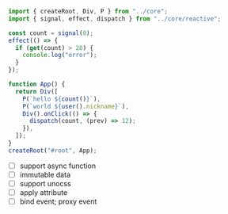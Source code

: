 ```ts
import { createRoot, Div, P } from "../core";
import { signal, effect, dispatch } from "../core/reactive";

const count = signal(0);
effect(() => {
  if (get(count) > 20) {
    console.log("error");
  }
});

function App() {
  return Div([
    P(`hello ${count()}`),
    P(`world ${user().nickname}`),
    Div().onClick(() => {
      dispatch(count, (prev) => 12);
    }),
  ]);
}
createRoot("#root", App);
```

- [ ] support async function
- [ ] immutable data
- [ ] support unocss
- [ ] apply attribute
- [ ] bind event; proxy event
